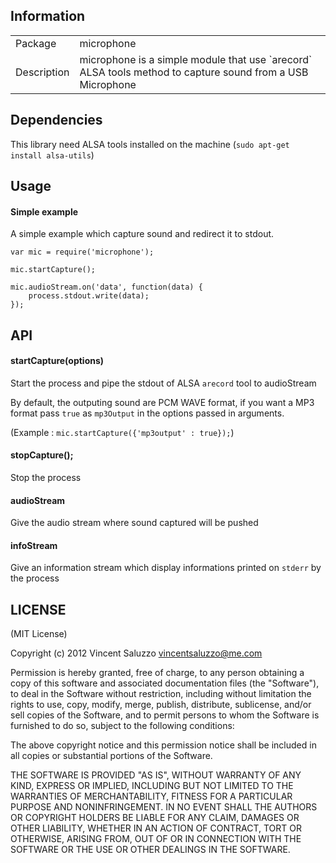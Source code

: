 ## Information

<table>
<tr> 
<td>Package</td><td>microphone</td>
</tr>
<tr>
<td>Description</td>
<td>microphone is a simple module that use `arecord` ALSA tools method to capture sound from a USB Microphone</td>
</tr>
</table>

## Dependencies

This library need ALSA tools installed on the machine (`sudo apt-get install alsa-utils`)

## Usage

#### Simple example

A simple example which capture sound and redirect it to stdout.

    var mic = require('microphone');
    
    mic.startCapture();
    
    mic.audioStream.on('data', function(data) {
        process.stdout.write(data);
    });

## API

#### startCapture(options)

Start the process and pipe the stdout of ALSA `arecord` tool to audioStream

By default, the outputing sound are PCM WAVE format, if you want a MP3 format 
pass `true` as `mp3Output` in the options passed in arguments. 

(Example : `mic.startCapture({'mp3output' : true});`)

#### stopCapture();

Stop the process 

#### audioStream

Give the audio stream where sound captured will be pushed

#### infoStream

Give an information stream which display informations printed on `stderr` by the process

## LICENSE

(MIT License)

Copyright (c) 2012 Vincent Saluzzo <vincentsaluzzo@me.com>

Permission is hereby granted, free of charge, to any person obtaining
a copy of this software and associated documentation files (the
"Software"), to deal in the Software without restriction, including
without limitation the rights to use, copy, modify, merge, publish,
distribute, sublicense, and/or sell copies of the Software, and to
permit persons to whom the Software is furnished to do so, subject to
the following conditions:

The above copyright notice and this permission notice shall be
included in all copies or substantial portions of the Software.

THE SOFTWARE IS PROVIDED "AS IS", WITHOUT WARRANTY OF ANY KIND,
EXPRESS OR IMPLIED, INCLUDING BUT NOT LIMITED TO THE WARRANTIES OF
MERCHANTABILITY, FITNESS FOR A PARTICULAR PURPOSE AND
NONINFRINGEMENT. IN NO EVENT SHALL THE AUTHORS OR COPYRIGHT HOLDERS BE
LIABLE FOR ANY CLAIM, DAMAGES OR OTHER LIABILITY, WHETHER IN AN ACTION
OF CONTRACT, TORT OR OTHERWISE, ARISING FROM, OUT OF OR IN CONNECTION
WITH THE SOFTWARE OR THE USE OR OTHER DEALINGS IN THE SOFTWARE.